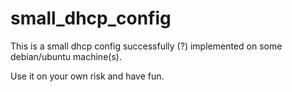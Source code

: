 # small_dhcp_config

This is a small dhcp config successfully (?) implemented on some debian/ubuntu machine(s).

Use it on your own risk and have fun.
